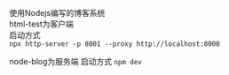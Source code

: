 使用Nodejs编写的博客系统  
html-test为客户端  
启动方式   
`npx http-server -p 8001 --proxy http://localhost:8000`

node-blog为服务端
启动方式
`npm dev`